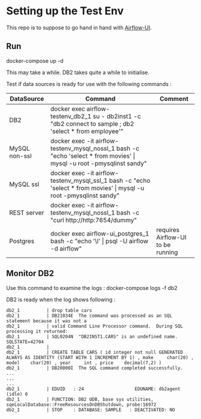 

#  Setting up the Test Env

This repo is to suppose to go hand in hand with [Airflow-UI](https://github.com/chquek/Airflow-UI).


## Run

docker-compose up -d

This may take a while.  DB2 takes quite a while to initialise. 

Test if data sources is ready for use with the following commands :

DataSource | Command | Comment
--- | --- | --- |
DB2 | docker exec airflow-testenv_db2_1 su - db2inst1 -c "db2 connect to sample ; db2 'select * from employee'" |
MySQL non-ssl | docker exec -it airflow-testenv_mysql_nossl_1 bash -c "echo 'select * from movies' \| mysql -u root -pmysqlinst sandy" |
MySQL ssl | docker exec -it airflow-testenv_mysql_ssl_1 bash -c "echo 'select * from movies' \| mysql -u root -pmysqlinst sandy" |
REST server | docker exec -it airflow-testenv_mysql_nossl_1 bash -c "curl http://http:7654/dummy" |
Postgres | docker exec airflow-ui_postgres_1 bash -c "echo '\l' \| psql -U airflow -d airflow" | requires Airflow-UI to be running 

## Monitor DB2

Use this command to examine the logs :  docker-compose logs -f db2

DB2 is ready when the log shows following :

```
db2_1          | drop table cars
db2_1          | DB21034E  The command was processed as an SQL statement because it was not a
db2_1          | valid Command Line Processor command.  During SQL processing it returned:
db2_1          | SQL0204N  "DB2INST1.CARS" is an undefined name.  SQLSTATE=42704
db2_1          |
db2_1          | CREATE TABLE CARS ( id integer not null GENERATED ALWAYS AS IDENTITY (START WITH 1 INCREMENT BY 1) , make     char(20) , model    char(20) , year     int , price    decimal(7,2) )
db2_1          | DB20000I  The SQL command completed successfully.
...
...
...
db2_1          | EDUID   : 24                   EDUNAME: db2agent (idle) 0
db2_1          | FUNCTION: DB2 UDB, base sys utilities, sqeLocalDatabase::FreeResourcesOnDBShutdown, probe:16972
db2_1          | STOP    : DATABASE: SAMPLE   : DEACTIVATED: NO
```
